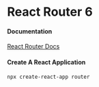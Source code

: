 # React Router 6

#### Documentation

[React Router Docs](https://reactrouter.com/docs/en/v6/getting-started/overview)


#### Create A React Application

```sh
npx create-react-app router
```


